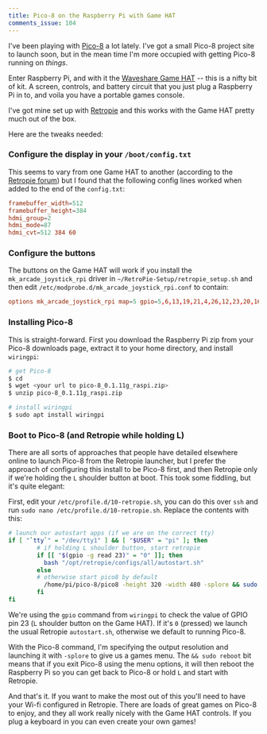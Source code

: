 ```yaml
---
title: Pico-8 on the Raspberry Pi with Game HAT
comments_issue: 104
---
```


I've been playing with [Pico-8](https://www.lexaloffle.com/pico-8.php) a lot lately. I've got a small Pico-8 project site to launch soon, but in the mean time I'm more occupied with getting Pico-8 running on _things_.

<!-- more -->

Enter Raspberry Pi, and with it the [Waveshare Game HAT](https://www.waveshare.com/wiki/Game_HAT) -- this is a nifty bit of kit. A screen, controls, and battery circuit that you just plug a Raspberry Pi in to, and voila you have a portable games console.

I've got mine set up with [Retropie](https://retropie.org.uk/) and this works with the Game HAT pretty much out of the box.

Here are the tweaks needed:

### Configure the display in your `/boot/config.txt`

This seems to vary from one Game HAT to another (according to the [Retropie forum](https://retropie.org.uk/forum/topic/20308/waveshare-game-hat-thoughts/9)) but I found that the following config lines worked when added to the end of the `config.txt`:

```conf
framebuffer_width=512
framebuffer_height=384
hdmi_group=2
hdmi_mode=87
hdmi_cvt=512 384 60
```

### Configure the buttons

The buttons on the Game HAT will work if you install the `mk_arcade_joystick_rpi` driver in `~/RetroPie-Setup/retropie_setup.sh` and then edit `/etc/modprobe.d/mk_arcade_joystick_rpi.conf` to contain:

```conf
options mk_arcade_joystick_rpi map=5 gpio=5,6,13,19,21,4,26,12,23,20,16,18
```

### Installing Pico-8

This is straight-forward. First you download the Raspberry Pi zip from your Pico-8 downloads page, extract it to your home directory, and install `wiringpi`:

```bash
# get Pico-8
$ cd
$ wget <your url to pico-8_0.1.11g_raspi.zip>
$ unzip pico-8_0.1.11g_raspi.zip

# install wiringpi
$ sudo apt install wiringpi
```
### Boot to Pico-8 (and Retropie while holding L)

There are all sorts of approaches that people have detailed elsewhere online to launch Pico-8 from the Retropie launcher, but I prefer the approach of configuring this install to be Pico-8 first, and then Retropie only if we're holding the `L` shoulder button at boot. This took some fiddling, but it's quite elegant:

First, edit your `/etc/profile.d/10-retropie.sh`, you can do this over `ssh` and run `sudo nano /etc/profile.d/10-retropie.sh`. Replace the contents with this:

```bash
# launch our autostart apps (if we are on the correct tty)
if [ "`tty`" = "/dev/tty1" ] && [ "$USER" = "pi" ]; then
        # if holding L shoulder button, start retropie
        if [[ "$(gpio -g read 23)" = "0" ]]; then
          bash "/opt/retropie/configs/all/autostart.sh"
        else
        # otherwise start pico8 by default
          /home/pi/pico-8/pico8 -height 320 -width 480 -splore && sudo reboot
        fi
fi
```

We're using the `gpio` command from `wiringpi` to check the value of GPIO pin 23 (`L` shoulder button on the Game HAT). If it's `0` (pressed) we launch the usual Retropie `autostart.sh`, otherwise we default to running Pico-8.

With the Pico-8 command, I'm specifying the output resolution and launching it with `-splore` to give us a games menu. The `&& sudo reboot` bit means that if you exit Pico-8 using the menu options, it will then reboot the Raspberry Pi so you can get back to Pico-8 or hold `L` and start with Retropie.


And that's it. If you want to make the most out of this you'll need to have your Wi-fi configured in Retropie. There are loads of great games on Pico-8 to enjoy, and they all work really nicely with the Game HAT controls. If you plug a keyboard in you can even create your own games!
